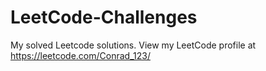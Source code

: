# LeetCode-Challenges
My solved Leetcode solutions. View my LeetCode profile at https://leetcode.com/Conrad_123/
